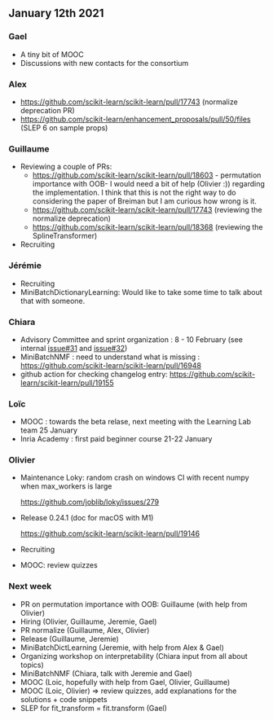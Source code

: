 ## January 12th 2021

### Gael

- A tiny bit of MOOC
- Discussions with new contacts for the consortium

### Alex

- https://github.com/scikit-learn/scikit-learn/pull/17743 (normalize deprecation PR)
- https://github.com/scikit-learn/enhancement_proposals/pull/50/files (SLEP 6 on sample props)

### Guillaume

- Reviewing a couple of PRs:
    - https://github.com/scikit-learn/scikit-learn/pull/18603 - permutation importance with OOB- I would need a bit of help (Olivier :))
      regarding the implementation. I think that this is not the right way to do considering the paper of Breiman but I am curious how wrong is it.
    - https://github.com/scikit-learn/scikit-learn/pull/17743 (reviewing the normalize deprecation)
    - https://github.com/scikit-learn/scikit-learn/pull/18368 (reviewing the SplineTransformer)
- Recruiting

### Jérémie

- Recruiting
- MiniBatchDictionaryLearning: Would like to take some time to talk about that with someone.

### Chiara

- Advisory Committee and sprint organization : 8 - 10 February (see internal [issue#31](https://gitlab.inria.fr/sklconsortium/sklconsortium/-/issues/31)
  and [issue#32](https://gitlab.inria.fr/sklconsortium/sklconsortium/-/issues/32))
- MiniBatchNMF : need to understand what is missing : https://github.com/scikit-learn/scikit-learn/pull/16948
- github action for checking changelog entry: https://github.com/scikit-learn/scikit-learn/pull/19155

### Loïc

- MOOC : towards the beta relase, next meeting with the Learning Lab team 25 January
- Inria Academy : first paid beginner course 21-22 January

### Olivier

- Maintenance Loky: random crash on windows CI with recent numpy when max_workers is large

    https://github.com/joblib/loky/issues/279

- Release 0.24.1 (doc for macOS with M1)

    https://github.com/scikit-learn/scikit-learn/pull/19146

- Recruiting
- MOOC: review quizzes

### Next week

- PR on permutation importance with OOB: Guillaume (with help from Olivier)
- Hiring (Olivier, Guillaume, Jeremie, Gael)
- PR normalize (Guillaume, Alex, Olivier)
- Release (Guillaume, Jeremie)
- MiniBatchDictLearning (Jeremie, with help from Alex & Gael)
- Organizing workshop on interpretability (Chiara input from all about topics)
- MiniBatchNMF (Chiara, talk with Jeremie and Gael)
- MOOC (Loic, hopefully with help from Gael, Olivier, Guillaume)
- MOOC (Loic, Olivier) => review quizzes, add explanations for the solutions + code snippets
- SLEP for fit_transform = fit.transform (Gael)
